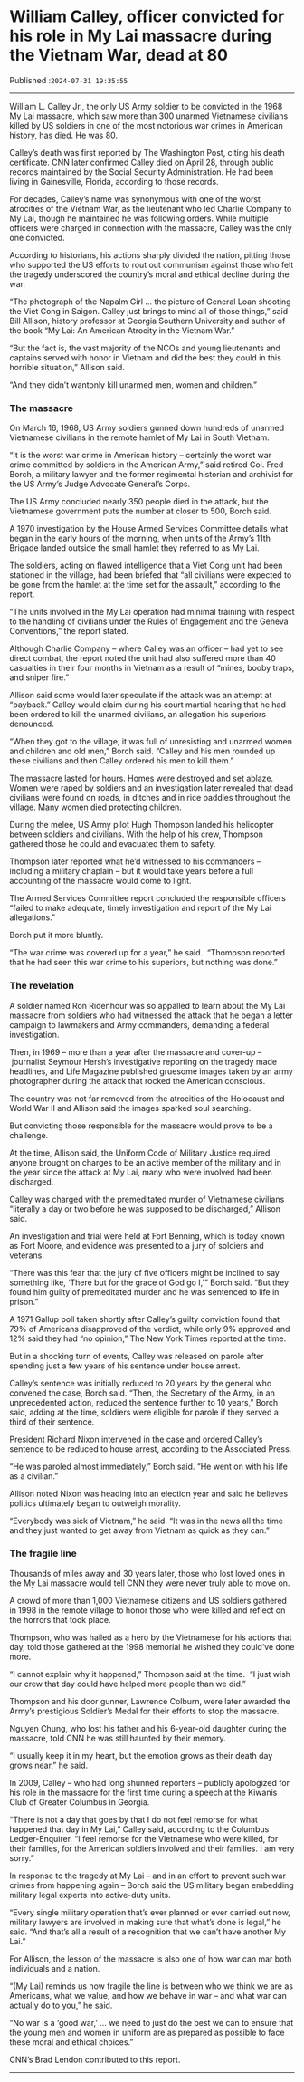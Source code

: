 # William Calley, officer convicted for his role in My Lai massacre during the Vietnam War, dead at 80

Published :`2024-07-31 19:35:55`

---

William L. Calley Jr., the only US Army soldier to be convicted in the 1968 My Lai massacre, which saw more than 300 unarmed Vietnamese civilians killed by US soldiers in one of the most notorious war crimes in American history, has died. He was 80.

Calley’s death was first reported by The Washington Post, citing his death certificate. CNN later confirmed Calley died on April 28, through public records maintained by the Social Security Administration. He had been living in Gainesville, Florida, according to those records.

For decades, Calley’s name was synonymous with one of the worst atrocities of the Vietnam War, as the lieutenant who led Charlie Company to My Lai, though he maintained he was following orders. While multiple officers were charged in connection with the massacre, Calley was the only one convicted.

According to historians, his actions sharply divided the nation, pitting those who supported the US efforts to rout out communism against those who felt the tragedy underscored the country’s moral and ethical decline during the war.

“The photograph of the Napalm Girl … the picture of General Loan shooting the Viet Cong in Saigon. Calley just brings to mind all of those things,” said Bill Allison, history professor at Georgia Southern University and author of the book “My Lai: An American Atrocity in the Vietnam War.”

“But the fact is, the vast majority of the NCOs and young lieutenants and captains served with honor in Vietnam and did the best they could in this horrible situation,” Allison said.

“And they didn’t wantonly kill unarmed men, women and children.”

### The massacre

On March 16, 1968, US Army soldiers gunned down hundreds of unarmed Vietnamese civilians in the remote hamlet of My Lai in South Vietnam.

“It is the worst war crime in American history – certainly the worst war crime committed by soldiers in the American Army,” said retired Col. Fred Borch, a military lawyer and the former regimental historian and archivist for the US Army’s Judge Advocate General’s Corps.

The US Army concluded nearly 350 people died in the attack, but the Vietnamese government puts the number at closer to 500, Borch said.

A 1970 investigation by the House Armed Services Committee details what began in the early hours of the morning, when units of the Army’s 11th Brigade landed outside the small hamlet they referred to as My Lai.

The soldiers, acting on flawed intelligence that a Viet Cong unit had been stationed in the village, had been briefed that “all civilians were expected to be gone from the hamlet at the time set for the assault,” according to the report.

“The units involved in the My Lai operation had minimal training with respect to the handling of civilians under the Rules of Engagement and the Geneva Conventions,” the report stated.

Although Charlie Company – where Calley was an officer – had yet to see direct combat, the report noted the unit had also suffered more than 40 casualties in their four months in Vietnam as a result of “mines, booby traps, and sniper fire.”

Allison said some would later speculate if the attack was an attempt at “payback.” Calley would claim during his court martial hearing that he had been ordered to kill the unarmed civilians, an allegation his superiors denounced.

“When they got to the village, it was full of unresisting and unarmed women and children and old men,” Borch said. “Calley and his men rounded up these civilians and then Calley ordered his men to kill them.”

The massacre lasted for hours. Homes were destroyed and set ablaze. Women were raped by soldiers and an investigation later revealed that dead civilians were found on roads, in ditches and in rice paddies throughout the village. Many women died protecting children.

During the melee, US Army pilot Hugh Thompson landed his helicopter between soldiers and civilians. With the help of his crew, Thompson gathered those he could and evacuated them to safety.

Thompson later reported what he’d witnessed to his commanders – including a military chaplain – but it would take years before a full accounting of the massacre would come to light.

The Armed Services Committee report concluded the responsible officers “failed to make adequate, timely investigation and report of the My Lai allegations.”

Borch put it more bluntly.

“The war crime was covered up for a year,” he said.  “Thompson reported that he had seen this war crime to his superiors, but nothing was done.”

### The revelation

A soldier named Ron Ridenhour was so appalled to learn about the My Lai massacre from soldiers who had witnessed the attack that he began a letter campaign to lawmakers and Army commanders, demanding a federal investigation.

Then, in 1969 – more than a year after the massacre and cover-up – journalist Seymour Hersh’s investigative reporting on the tragedy made headlines, and Life Magazine published gruesome images taken by an army photographer during the attack that rocked the American conscious.

The country was not far removed from the atrocities of the Holocaust and World War II and Allison said the images sparked soul searching.

But convicting those responsible for the massacre would prove to be a challenge.

At the time, Allison said, the Uniform Code of Military Justice required anyone brought on charges to be an active member of the military and in the year since the attack at My Lai, many who were involved had been discharged.

Calley was charged with the premeditated murder of Vietnamese civilians “literally a day or two before he was supposed to be discharged,” Allison said.

An investigation and trial were held at Fort Benning, which is today known as Fort Moore, and evidence was presented to a jury of soldiers and veterans.

“There was this fear that the jury of five officers might be inclined to say something like, ‘There but for the grace of God go I,’” Borch said. “But they found him guilty of premeditated murder and he was sentenced to life in prison.”

A 1971 Gallup poll taken shortly after Calley’s guilty conviction found that 79% of Americans disapproved of the verdict, while only 9% approved and 12% said they had “no opinion,” The New York Times reported at the time.

But in a shocking turn of events, Calley was released on parole after spending just a few years of his sentence under house arrest.

Calley’s sentence was initially reduced to 20 years by the general who convened the case, Borch said. “Then, the Secretary of the Army, in an unprecedented action, reduced the sentence further to 10 years,” Borch said, adding at the time, soldiers were eligible for parole if they served a third of their sentence.

President Richard Nixon intervened in the case and ordered Calley’s sentence to be reduced to house arrest, according to the Associated Press.

“He was paroled almost immediately,” Borch said. “He went on with his life as a civilian.”

Allison noted Nixon was heading into an election year and said he believes politics ultimately began to outweigh morality.

“Everybody was sick of Vietnam,” he said. “It was in the news all the time and they just wanted to get away from Vietnam as quick as they can.”

### The fragile line

Thousands of miles away and 30 years later, those who lost loved ones in the My Lai massacre would tell CNN they were never truly able to move on.

A crowd of more than 1,000 Vietnamese citizens and US soldiers gathered in 1998 in the remote village to honor those who were killed and reflect on the horrors that took place.

Thompson, who was hailed as a hero by the Vietnamese for his actions that day, told those gathered at the 1998 memorial he wished they could’ve done more.

“I cannot explain why it happened,” Thompson said at the time.  “I just wish our crew that day could have helped more people than we did.”

Thompson and his door gunner, Lawrence Colburn, were later awarded the Army’s prestigious Soldier’s Medal for their efforts to stop the massacre.

Nguyen Chung, who lost his father and his 6-year-old daughter during the massacre, told CNN he was still haunted by their memory.

“I usually keep it in my heart, but the emotion grows as their death day grows near,” he said.

In 2009, Calley – who had long shunned reporters – publicly apologized for his role in the massacre for the first time during a speech at the Kiwanis Club of Greater Columbus in Georgia.

“There is not a day that goes by that I do not feel remorse for what happened that day in My Lai,” Calley said, according to the Columbus Ledger-Enquirer. “I feel remorse for the Vietnamese who were killed, for their families, for the American soldiers involved and their families. I am very sorry.”

In response to the tragedy at My Lai – and in an effort to prevent such war crimes from happening again – Borch said the US military began embedding military legal experts into active-duty units.

“Every single military operation that’s ever planned or ever carried out now, military lawyers are involved in making sure that what’s done is legal,” he said. “And that’s all a result of a recognition that we can’t have another My Lai.”

For Allison, the lesson of the massacre is also one of how war can mar both individuals and a nation.

“(My Lai) reminds us how fragile the line is between who we think we are as Americans, what we value, and how we behave in war – and what war can actually do to you,” he said.

“No war is a ‘good war,’ … we need to just do the best we can to ensure that the young men and women in uniform are as prepared as possible to face these moral and ethical choices.”

CNN’s Brad Lendon contributed to this report.

---

